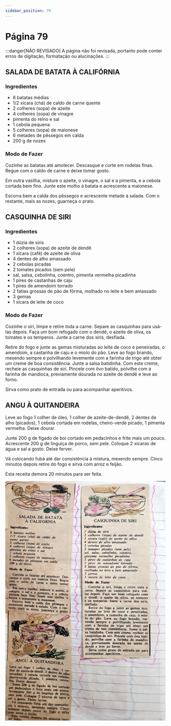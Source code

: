 ```yaml
---
sidebar_position: 79
---
```

# Página 79
:::danger[NÃO REVISADO]
A página não foi revisada, portanto pode conter erros de digitação, formatação ou alucinações.
:::
## SALADA DE BATATA À CALIFÓRNIA

### Ingredientes

-   8 batatas médias
-   1/2 xícara (chá) de caldo de carne quente
-   2 colheres (sopa) de azeite
-   4 colheres (sopa) de vinagre
-   pimenta do reino e sal
-   1 cebola pequena
-   5 colheres (sopa) de maionese
-   6 metades de pêssegos em calda
-   200 g de nozes

### Modo de Fazer

Cozinhe as batatas até amolecer. Descasque e corte em rodelas finas. Regue com o caldo de carne e deixe tomar gosto.

Em outra vasilha, misture o azeite, o vinagre, o sal e a pimenta, e a cebola cortada bem fino. Junte este molho à batata e acrescente a maionese.

Escorra bem a calda dos pêssegos e acrescente metade à salada. Com o restante, mais as nozes, guarneça o prato.

## CASQUINHA DE SIRI

### Ingredientes

-   1 dúzia de siris
-   2 colheres (sopa) de azeite de dendê
-   1 xícara (café) de azeite de oliva
-   4 dentes de alho amassado
-   2 cebolas picadas
-   2 tomates picados (sem pele)
-   sal, salsa, cebolinha, coentro, pimenta vermelha picadinha
-   1 pires de castanhas de caju
-   1 pires de amendoim torrado
-   2 fatias grossas de pão de fôrma, molhado no leite e bem amassado
-   3 gemas
-   1 xícara de leite de coco

### Modo de Fazer

Cozinhe o siri, limpe e retire toda a carne. Separe as casquinhas para usá-las depois. Faça um bom refogado com o dendê, o azeite de oliva, os tomates e os temperos. Junte a carne dos siris, desfiada.

Retire do fogo e junte as gemas misturadas ao leite de coco e peneiradas, o amendoim, a castanha de caju e o miolo do pão. Leve ao fogo brando, mexendo sempre e polvilhando levemente com a farinha de trigo até obter um creme de boa consistência. Junte a salsa batidinha. Com este creme, recheie as casquinhas de siri. Pincele com ôvo batido, polvilhe com a farinha de mandioca, previamente dourada no azeite de dendê e leve ao forno.

Sirva como prato de entrada ou para acompanhar aperitivos.

## ANGU À QUITANDEIRA

Leve ao fogo 1 colher de óleo, 1 colher de azeite-de-dendê, 2 dentes de alho (picados), 1 cebola cortada em rodelas, cheiro-verde picado, 1 pimenta vermelha. Deixe dourar.

Junte 200 g de fígado de boi cortado em pedacinhos e frite mais um pouco. Acrescente 200 g de linguiça de porco, sem pele. Coloque 2 xícaras de água e sal a gosto. Deixe ferver.

Vá colocando fubá até dar consistência à mistura, mexendo sempre. Cinco minutos depois retire do fogo e sirva com arroz e feijão.

Esta receita demora 20 minutos para ser feita.

![imagem base](./images/page_79.png)
